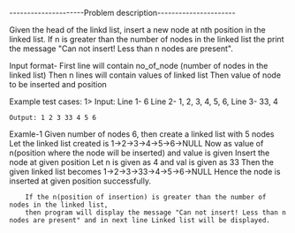 
---------------------Problem description----------------------

Given the head of the linkd list, insert a new node at nth position in the linked list.
If n is greater than the number of nodes in the linked list the print the message "Can not insert! Less than n nodes are present".

Input format-
        First line will contain no_of_node (number of nodes in the linked list)
        Then n lines will contain values of linked list
        Then value of node to be inserted and position

Example test cases:
    1>
    Input:
       Line 1- 6
       Line 2- 1, 2, 3, 4, 5, 6,
       Line 3- 33, 4

    Output: 1 2 3 33 4 5 6


Examle-1
        Given number of nodes 6, then create a linked list with 5 nodes 
        Let the linked list created is 1->2->3->4->5->6->NULL
        Now as value of n(position where the node will be inserted) and value is given
        Insert the node at given position
        Let n is given as 4 and val is given as 33
        Then the given linked list becomes 1->2->3->33->4->5->6->NULL
        Hence the node is inserted at given position successfully.



        If the n(position of insertion) is greater than the number of nodes in the linked list,
        then program will display the message "Can not insert! Less than n nodes are present" and in next line Linked list will be displayed.
